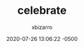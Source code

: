 ---
layout: posts
title:  "celebrate"
date:   2020-07-26 13:06:22 -0500
tag: #bday
category: yo
image: Front Page.jpg
author: xbizarro
---